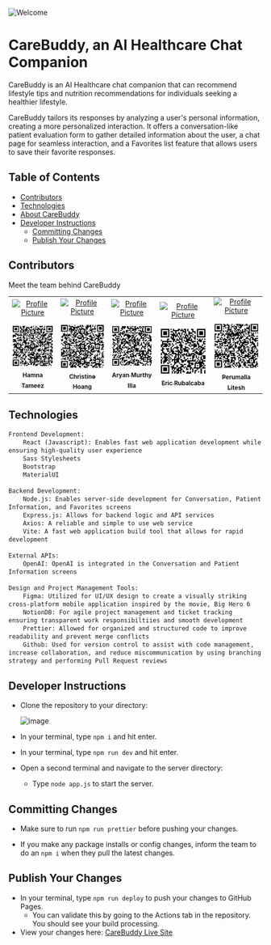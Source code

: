 ![Welcome](https://github.com/user-attachments/assets/7139c4c6-5b7a-4737-9761-1c73d1be7a3f)

# CareBuddy, an AI Healthcare Chat Companion

CareBuddy is an AI Healthcare chat companion that can recommend lifestyle tips and nutrition recommendations for individuals seeking a healthier lifestyle.

CareBuddy tailors its responses by analyzing a user's personal information, creating a more personalized interaction. It offers a conversation-like patient evaluation form to gather detailed information about the user, a chat page for seamless interaction, and a Favorites list feature that allows users to save their favorite responses.

<!--## Watch our video to learn about the development process and see CareBuddy in action!-->

## Table of Contents

- [Contributors](#contributors)
- [Technologies](#technologies)
- [About CareBuddy](./docs/ABOUT.md)
- [Developer Instructions](#developer-instructions)
  - [Committing Changes](#committing-changes)
  - [Publish Your Changes](#publish-your-changes)

## Contributors

Meet the team behind CareBuddy

<table>
  <tr>
    <td align="center" width="200">
      <a href="https://www.linkedin.com/in/hamna-tameez-6495b2292/">
        <img src="https://media.licdn.com/dms/image/v2/D4E03AQHDLVJ-b6FbvA/profile-displayphoto-shrink_800_800/profile-displayphoto-shrink_800_800/0/1722898425036?e=1728518400&v=beta&t=Md3IC5q2-NKAN4W_RLSIucwKTAAiLDLcMFjFH9RGIX8" width="200px;" alt="Profile Picture"/><br />
        <br/>
        <img src="./docs/QR/hamna.png" alt="Alt text" width="200px"/> <br/>
        <sub><b>Hamna Tameez</b></sub>
      </a><br />
    </td>
    <td align="center" width="200">
      <a href="https://www.linkedin.com/in/christine-hoang-profile/">
        <img src="https://media.licdn.com/dms/image/D5603AQGExGf0D4scgQ/profile-displayphoto-shrink_800_800/0/1710947655283?e=1728518400&v=beta&t=mmMEX9OtvH4iWwNNt7o6g3T-hbD9VgHOnLrUx5xfHnU" width="200px;" alt="Profile Picture"/><br />
        <br/>
        <img src="./docs/QR/christine.jpg" alt="Alt text" width="200px"/> <br/>
        <sub><b>Christine Hoang</b></sub>
      </a><br />
    </td>
    <td align="center" width="200">
      <a href="https://www.linkedin.com/in/aryanmurthy/">
        <img src="https://media.licdn.com/dms/image/D5603AQHTxAV4aDNfoQ/profile-displayphoto-shrink_800_800/0/1722981888880?e=1728518400&v=beta&t=n2UDf__26q6uf6W1t92Ef4ZX7RbPBLhDDya7-QxZNk4" width="200px;" alt="Profile Picture"/><br />
        <br/>
        <img src="./docs/QR/aryan.jpg" alt="Alt text" width="200px"/> <br/>
        <sub><b>Aryan Murthy Illa</b></sub>
      </a><br />
    </td>
    <td align="center" width="200">
      <a href="https://www.linkedin.com/in/erubal/">
        <img src="https://media.licdn.com/dms/image/v2/D4E03AQFuphPhsrkZ9g/profile-displayphoto-shrink_800_800/profile-displayphoto-shrink_800_800/0/1641338203973?e=1728518400&v=beta&t=unqbYh_qu7aHySlPQ98twybfvypl2hcXSRgC5TkoY88" width="200px;" alt="Profile Picture"/><br />
        <br/>
        <img src="./docs/QR/eric.jpg" alt="Alt text" width="200px"/> <br/>
        <sub><b>Eric Rubalcaba</b></sub>
      </a><br />
    </td>
    <td align="center" width="200">
      <a href="https://www.linkedin.com/in/perumalla-litesh/">
        <img src="https://media.licdn.com/dms/image/D4D35AQHqnzK_nEhEPg/profile-framedphoto-shrink_800_800/0/1684505665712?e=1723658400&v=beta&t=9AnFe5QqcCLJ5E8aVEtsxglfzacDJvxvqwqPFwCmTVw" width="200px;" alt="Profile Picture"/><br />
        <br/>
        <img src="./docs/QR/litesh.jpg" alt="Alt text" width="200px"/> <br/>
        <sub><b>Perumalla Litesh</b></sub>
      </a><br />
    </td>
  </tr>
</table>


## Technologies
~~~
Frontend Development:
    React (Javascript): Enables fast web application development while ensuring high-quality user experience
    Sass Stylesheets
    Bootstrap
    MaterialUI

Backend Development:
    Node.js: Enables server-side development for Conversation, Patient Information, and Favorites screens
    Express.js: Allows for backend logic and API services
    Axios: A reliable and simple to use web service
    Vite: A fast web application build tool that allows for rapid development

External APIs:
    OpenAI: OpenAI is integrated in the Conversation and Patient Information screens

Design and Project Management Tools:
    Figma: Utilized for UI/UX design to create a visually striking cross-platform mobile application inspired by the movie, Big Hero 6
    NotionDB: For agile project management and ticket tracking ensuring transparent work responsibiltiies and smooth development
    Prettier: Allowed for organized and structured code to improve readability and prevent merge conflicts
    Github: Used for version control to assist with code management, increase collaboration, and reduce miscommunication by using branching strategy and performing Pull Request reviews
~~~

## Developer Instructions

- Clone the repository to your directory:

  ![image](https://github.com/user-attachments/assets/4d805a50-a9f6-449b-be61-77ed2b5179ce)

- In your terminal, type `npm i` and hit enter.

- In your terminal, type `npm run dev` and hit enter.

- Open a second terminal and navigate to the server directory:

  - Type `node app.js` to start the server.


## Committing Changes

- Make sure to run `npm run prettier` before pushing your changes.

- If you make any package installs or config changes, inform the team to do an `npm i` when they pull the latest changes.


## Publish Your Changes

- In your terminal, type `npm run deploy` to push your changes to GitHub Pages.
  - You can validate this by going to the Actions tab in the repository. You should see your build processing.
- View your changes here: [CareBuddy Live Site](https://xinexport.github.io/chatgpt-ai-healthapp/)



